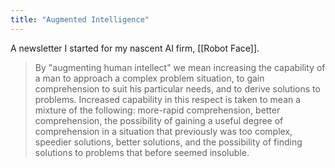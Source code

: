 ```yaml
---
title: "Augmented Intelligence"
---
```


A newsletter I started for my nascent AI firm, [[Robot Face]]. 
> By "augmenting human intellect" we mean increasing the capability of a man to approach a complex problem situation, to gain comprehension to suit his particular needs, and to derive solutions to problems. Increased capability in this respect is taken to mean a mixture of the following: more-rapid comprehension, better comprehension, the possibility of gaining a useful degree of comprehension in a situation that previously was too complex, speedier solutions, better solutions, and the possibility of finding solutions to problems that before seemed insoluble. 
